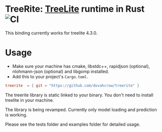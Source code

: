 # TreeRite: [TreeLite](https://github.com/dmlc/treelite) runtime in Rust ![CI](https://github.com/dovahcrow/treerite/workflows/CI/badge.svg)

This binding currently works for treelite 4.3.0.

# Usage

* Make sure your machine has cmake, libstdc++, rapidjson (optional), nlohmann-json (optional) and libgomp installed.
* Add this to your project's `Cargo.toml`.

```toml
treerite  = { git = "https://github.com/dovahcrow/treerite" }
```

The treerite library is static linked to your binary. You don't need to install treelite in your machine.

The library is being revamped. Currently only model loading and prediction is working.

Please see the tests folder and examples folder for detailed usage.
